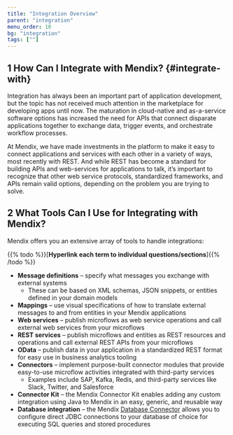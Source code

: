 ```yaml
---
title: "Integration Overview"
parent: "integration"
menu_order: 10
bg: "integration"
tags: [""]
---
```


## 1 How Can I Integrate with Mendix? {#integrate-with}

Integration has always been an important part of application development, but the topic has not received much attention in the marketplace for developing apps until now. The maturation in cloud-native and as-a-service software options has increased the need for APIs that connect disparate applications together to exchange data, trigger events, and orchestrate workflow processes.

At Mendix, we have made investments in the platform to make it easy to connect applications and services with each other in a variety of ways, most recently with REST. And while REST has become a standard for building APIs and web-services for applications to talk, it’s important to recognize that other web service protocols, standardized frameworks, and APIs remain valid options, depending on the problem you are trying to solve.

## 2 What Tools Can I Use for Integrating with Mendix?

Mendix offers you an extensive array of tools to handle integrations:

{{% todo %}}[**Hyperlink each term to individual questions/sections**]{{% /todo %}}

* **Message definitions** – specify what messages you exchange with external systems
  * These can be based on XML schemas, JSON snippets, or entities defined in your domain models
* **Mappings** – use visual specifications of how to translate external messages to and from entities in your Mendix applications
* **Web services** – publish microflows as web service operations and call external web services from your microflows
* **REST services** – publish microflows and entities as REST resources and operations and call external REST APIs from your microflows
* **OData** – publish data in your application in a standardized REST format for easy use in business analytics tooling
* **Connectors** – implement purpose-built connector modules that provide easy-to-use microflow activities integrated with third-party services
  * Examples include SAP, Kafka, Redis, and third-party services like Slack, Twitter, and Salesforce
* **Connector Kit** – the Mendix Connector Kit enables adding any custom integration using Java to Mendix in an easy, generic, and reusable way
* **Database integration** – the Mendix [Database Connector](https://appstore.home.mendix.com/link/app/2888/) allows you to configure direct JDBC connections to your database of choice for executing SQL queries and stored procedures 

